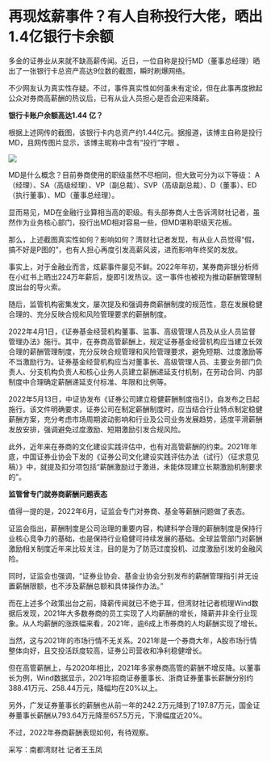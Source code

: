 # 再现炫薪事件？有人自称投行大佬，晒出1.4亿银行卡余额

多金的证券业从来就不缺高薪传闻。近日，一位自称是投行MD（董事总经理）晒出了一张银行卡总资产高达9位数的截图，瞬时刷爆网络。

不少网友认为真实性存疑。不过，事件真实性如何虽未有定论，但在此事再度掀起公众对券商高薪酬的热议后，已有从业人员担心是否会迎来降薪。

**银行卡账户余额高达1.44** **亿？**

根据上述网传的截图，该银行卡内总资产约1.44亿元。据报道，该博主自称是投行MD，且网传图片显示，该博主昵称中含有“投行”字眼 。

![](https://inews.gtimg.com/newsapp_bt/0/15595718395/1000)

MD是什么概念？目前券商使用的职级虽然不尽相同，但大致可分为以下等级：
A（经理）、SA（高级经理）、VP（副总裁）、SVP（高级副总裁）、D（董事）、ED（执行董事）、MD（董事总经理）。

显而易见，MD在金融行业算相当高的职级。有头部券商人士告诉湾财社记者，虽然作为业务核心部门，投行出MD相对容易一些，但MD堪称职级天花板。

那么，上述截图真实性如何？影响如何？湾财社记者发现，有从业人员觉得“假，搞不好是P图的”，也有人担心再度引发高薪风波，进而影响年终奖的发放。

事实上，对于金融业而言，炫薪事件屡见不鲜。2022年年初，某券商非银分析师在小红书上晒出224万年薪后，旋即引发热议。这一事件也被视为推动薪酬管理制度出台的导火索。

随后，监管机构密集发文，屡次提及和强调券商薪酬制度的规范性，意在发展稳健合理的、充分反映合规和风险管理要求的薪酬制度。

2022年4月1日，《证券基金经营机构董事、监事、高级管理人员及从业人员监督管理办法》施行。其中，在券商高管薪酬上，规定证券基金经营机构应当建立长效合理的薪酬管理制度，充分反映合规管理和风险管理要求，避免短期、过度激励等不当激励行为。证券基金经营机构应当对董事长、高级管理人员、主要业务部门负责人、分支机构负责人和核心业务人员建立薪酬递延支付机制，在劳动合同、内部制度中合理确定薪酬递延支付标准、年限和比例等。

2022年5月13日，中证协发布《证券公司建立稳健薪酬制度指引》，自发布之日起施行。该文件明确要求，证券公司在制定薪酬制度时，应当结合行业特点制定稳健薪酬方案，充分考虑市场周期波动影响和行业及公司业务发展趋势，适度平滑薪酬发放安排，强调避免过度激励、短期激励引发合规风险。

此外，近年来在券商的文化建设实践评估中，也有对高管薪酬的约束。2021年年底，中国证券业协会下发的《证券公司文化建设实践评估办法（试行）（征求意见稿）》中，就提及扣分项包括“薪酬激励过于激进，未能体现建立长期激励机制要求的”。

**监管曾专门就券商薪酬问题表态**

值得一提的是，2022年6月，证监会专门对券商、基金等薪酬问题做了表态。

证监会指出，薪酬制度是公司治理的重要内容，构建科学合理的薪酬制度是保持行业核心竞争力的基础，也是保持行业稳健可持续发展的基础。全球监管部门对薪酬激励相关制度近年来比较关注，目的是为了防范过度投机、过度激励引发的金融风险。

同时，证监会也强调，“证券业协会、基金业协会分别发布的薪酬管理指引并无设置薪酬限额，也不涉及薪酬总额和具体操作办法。”

而在上述多个政策出台之前，降薪传闻就已不绝于耳，但湾财社记者梳理Wind数据后发现，2021年大多数券商的员工实现了人均薪酬的增长，降薪并非全行业现象。从人均薪酬的涨跌幅来看，2021年，逾6成上市券商的人均薪酬实现了增长。

当然，这与2021年的市场行情不无关系。2021年是一个券商大年，A股市场行情整体向好，且交投活跃度较高，证券公司营收和净利稳健增长。

但在高管薪酬上，与2020年相比，2021年多家券商高管的薪酬不增反降。以董事长为例，Wind数据显示，2021年招商证券董事长、浙商证券董事长薪酬分别约388.41万元、258.44万元，降幅均在20%以上。

另外，广发证券董事长的薪酬也从前一年的242.2万元降到了197.87万元，国金证券董事长薪酬从793.64万元降至657.5万元，下滑幅度近20%。

不过，2022年券商薪酬表现如何，有待观察。

采写：南都湾财社 记者王玉凤

